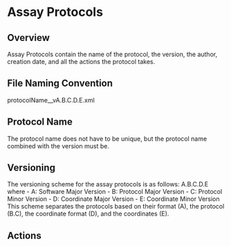# Assay Protocols

## Overview
Assay Protocols contain the name of the protocol, the version, the author, creation date, and all the actions the protocol takes.

## File Naming Convention
protocolName__vA.B.C.D.E.xml

## Protocol Name
The protocol name does not have to be unique, but the protocol name combined with the version must be.

## Versioning
The versioning scheme for the assay protocols is as follows:
	A.B.C.D.E
where 
	- A: Software Major Version
	- B: Protocol Major Version
	- C: Protocol Minor Version
	- D: Coordinate Major Version
	- E: Coordinate Minor Version
This scheme separates the protocols based on their format (A), the protocol (B.C), the coordinate format (D), and the coordinates (E).

## Actions